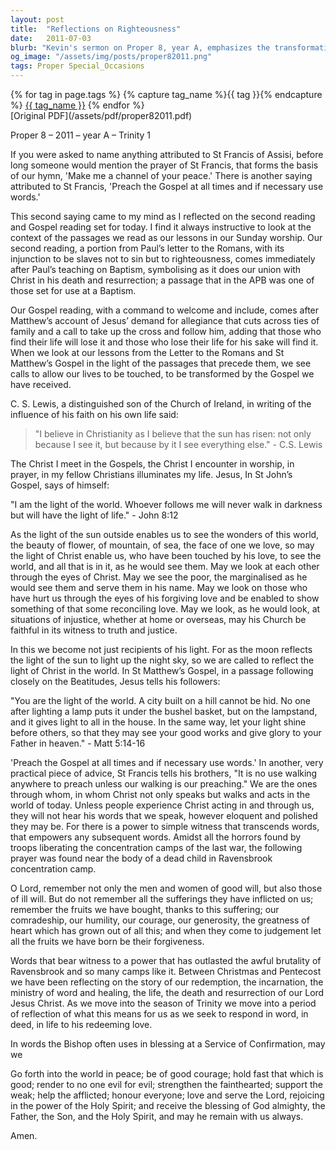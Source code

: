 ```yaml
---
layout: post
title:  "Reflections on Righteousness"
date:   2011-07-03
blurb: "Kevin's sermon on Proper 8, year A, emphasizes the transformative power of the Gospel in our lives. He draws on St. Francis of Assisi's teachings to illustrate the importance of living the Gospel beyond words, and cites C.S. Lewis on the pervasive influence of faith. The sermon encourages us to reflect Christ's light in the world, to see through His eyes, and to act justly and lovingly in His name."
og_image: "/assets/img/posts/proper82011.png"
tags: Proper Special_Occasions
---    
```

<div class="tag-pills">
  {% for tag in page.tags %}
    {% capture tag_name %}{{ tag }}{% endcapture %}
    <a href="{{ site.baseurl }}/tag/{{ tag_name | slugify }}" class="tag-pill">{{ tag_name }}</a>
  {% endfor %}
</div>
[Original PDF](/assets/pdf/proper82011.pdf)

Proper 8 – 2011 – year A – Trinity 1

If you were asked to name anything attributed to St Francis of Assisi, before long someone would mention the prayer of St Francis, that forms the basis of our hymn, 'Make me a channel of your peace.' There is another saying attributed to St Francis, 'Preach the Gospel at all times and if necessary use words.'

This second saying came to my mind as I reflected on the second reading and Gospel reading set for today. I find it always instructive to look at the context of the passages we read as our lessons in our Sunday worship. Our second reading, a portion from Paul’s letter to the Romans, with its injunction to be slaves not to sin but to righteousness, comes immediately after Paul’s teaching on Baptism, symbolising as it does our union with Christ in his death and resurrection; a passage that in the APB was one of those set for use at a Baptism.

Our Gospel reading, with a command to welcome and include, comes after Matthew’s account of Jesus’ demand for allegiance that cuts across ties of family and a call to take up the cross and follow him, adding that those who find their life will lose it and those who lose their life for his sake will find it. When we look at our lessons from the Letter to the Romans and St Matthew’s Gospel in the light of the passages that precede them, we see calls to allow our lives to be touched, to be transformed by the Gospel we have received.

C. S. Lewis, a distinguished son of the Church of Ireland, in writing of the influence of his faith on his own life said:

> "I believe in Christianity as I believe that the sun has risen: not only because I see it, but because by it I see everything else." - C.S. Lewis

The Christ I meet in the Gospels, the Christ I encounter in worship, in prayer, in my fellow Christians illuminates my life. Jesus, In St John’s Gospel, says of himself:

"I am the light of the world. Whoever follows me will never walk in darkness but will have the light of life." - John 8:12

As the light of the sun outside enables us to see the wonders of this world, the beauty of flower, of mountain, of sea, the face of one we love, so may the light of Christ enable us, who have been touched by his love, to see the world, and all that is in it, as he would see them. May we look at each other through the eyes of Christ. May we see the poor, the marginalised as he would see them and serve them in his name. May we look on those who have hurt us through the eyes of his forgiving love and be enabled to show something of that some reconciling love. May we look, as he would look, at situations of injustice, whether at home or overseas, may his Church be faithful in its witness to truth and justice.

In this we become not just recipients of his light. For as the moon reflects the light of the sun to light up the night sky, so we are called to reflect the light of Christ in the world. In St Matthew’s Gospel, in a passage following closely on the Beatitudes, Jesus tells his followers:

"You are the light of the world. A city built on a hill cannot be hid. No one after lighting a lamp puts it under the bushel basket, but on the lampstand, and it gives light to all in the house. In the same way, let your light shine before others, so that they may see your good works and give glory to your Father in heaven." - Matt 5:14-16

'Preach the Gospel at all times and if necessary use words.' In another, very practical piece of advice, St Francis tells his brothers, "It is no use walking anywhere to preach unless our walking is our preaching." We are the ones through whom, in whom Christ not only speaks but walks and acts in the world of today. Unless people experience Christ acting in and through us, they will not hear his words that we speak, however eloquent and polished they may be. For there is a power to simple witness that transcends words, that empowers any subsequent words. Amidst all the horrors found by troops liberating the concentration camps of the last war, the following prayer was found near the body of a dead child in Ravensbrook concentration camp.

O Lord, remember not only the men and women of good will, but also those of ill will. But do not remember all the sufferings they have inflicted on us; remember the fruits we have bought, thanks to this suffering; our comradeship, our humility, our courage, our generosity, the greatness of heart which has grown out of all this; and when they come to judgement let all the fruits we have born be their forgiveness.

Words that bear witness to a power that has outlasted the awful brutality of Ravensbrook and so many camps like it. Between Christmas and Pentecost we have been reflecting on the story of our redemption, the incarnation, the ministry of word and healing, the life, the death and resurrection of our Lord Jesus Christ. As we move into the season of Trinity we move into a period of reflection of what this means for us as we seek to respond in word, in deed, in life to his redeeming love.

In words the Bishop often uses in blessing at a Service of Confirmation, may we

Go forth into the world in peace;
be of good courage;
hold fast that which is good;
render to no one evil for evil;
strengthen the fainthearted; support the weak;
help the afflicted; honour everyone;
love and serve the Lord,
rejoicing in the power of the Holy Spirit;
and receive the blessing of God almighty,
the Father, the Son, and the Holy Spirit,
and may he remain with us always.

Amen.
